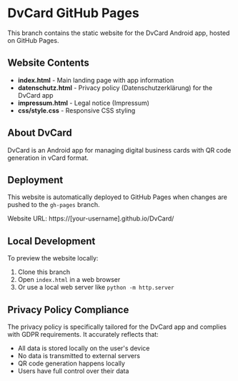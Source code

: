 # DvCard GitHub Pages

This branch contains the static website for the DvCard Android app, hosted on GitHub Pages.

## Website Contents

- **index.html** - Main landing page with app information
- **datenschutz.html** - Privacy policy (Datenschutzerklärung) for the DvCard app
- **impressum.html** - Legal notice (Impressum)
- **css/style.css** - Responsive CSS styling

## About DvCard

DvCard is an Android app for managing digital business cards with QR code generation in vCard format.

## Deployment

This website is automatically deployed to GitHub Pages when changes are pushed to the `gh-pages` branch.

Website URL: https://[your-username].github.io/DvCard/

## Local Development

To preview the website locally:
1. Clone this branch
2. Open `index.html` in a web browser
3. Or use a local web server like `python -m http.server`

## Privacy Policy Compliance

The privacy policy is specifically tailored for the DvCard app and complies with GDPR requirements. It accurately reflects that:
- All data is stored locally on the user's device
- No data is transmitted to external servers
- QR code generation happens locally
- Users have full control over their data
